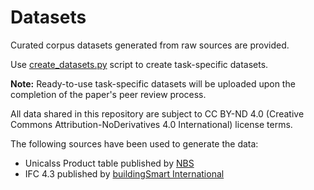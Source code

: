 # Datasets 
Curated corpus datasets generated from raw sources are provided. 

Use [create_datasets.py](https://github.com/mehrzadshm/bim-bench-paper/blob/main/create-dataset.py) script to create task-specific datasets. 

**Note:** Ready-to-use task-specific datasets will be uploaded upon the completion of the paper's peer review process.   

All data shared in this repository are subject to CC BY-ND 4.0 (Creative Commons Attribution-NoDerivatives 4.0 International) license terms. 

The following sources have been used to generate the data:
- Unicalss Product table published by [NBS](https://uniclass.thenbs.com/)
- IFC 4.3 published by [buildingSmart International](https://www.buildingsmart.org/)

